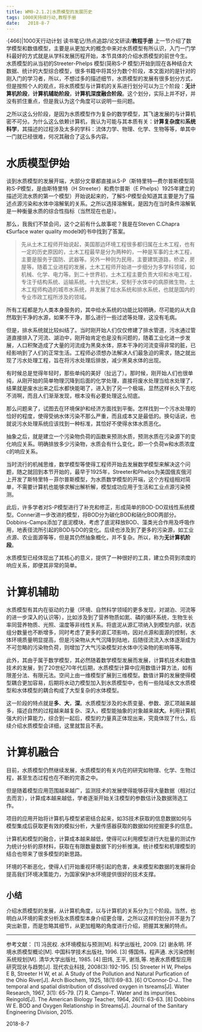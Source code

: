 ```yaml
---
title: WM0-2.1.2|水质模型的发展历史
tags: 1000天持续行动,教程手册
date:   2018-8-7
---
```

·[466]|1000天行动计划
读书笔记/热点追踪/论文研读/**教程手册**
​    上一节介绍了数学模型和数值模型，主要是从更加大的概念中来对水质模型有所认识，入门一门学科最好的方式就是从学科发展历程开始，本节具体的介绍水质模型的前世今生。
​	
水质模型的从当初的Streeter-Phelps 模型(简称S-P 模型)开始到现在各种结合大数据、统计的大型综合模型，很多书籍中将其分为数个阶段，本文面对的是针对的刚入门的学习者，所以，不想过多的描述细节，水质模型的发展有很多划分方式，但是按照个人的观点，将水质模型与计算机的关系进行划分可以为三个阶段：**无计算机阶段**，**计算机辅助阶段**，**计算机深度融合阶段**。这个划分，实际上并不好，并没有抓住重点，但是我认为这个角度可以说明一些问题。

之所以这么分阶段，是因为水质模型作为复杂的数学模型，其飞速发展的与计算机密不可分。为什么这么依赖计算机，我认为可能与其本质有关：**计算复杂度**和**系统科学**，其描述的过程涉及太多的学科：流体力学、物理、化学、生物等等，单其中一门就已经很难，何况其融合了这么多内容。

# 水质模型伊始
谈到水质模型的发展开端，大部分文章都直接从S-P（斯特里特—费尔普斯模型简称S-P模型，是由斯特里特（H Streeter）和费尔普斯（E Phelps）1925年建立的描述河流水质的第一个模型）开始说起来的，了解S-P模型会知道其主要是为了描述点源污染和水体中溶解氧的关系。之所以选择溶解氧，是因为在当时条件溶解氧是一种衡量水质的综合性指标（当然现在也是）。

那么，我我们不禁会问，这个之前有什么故事呢？我是在Steven C.Chapra《Surface water quality model》的书中找到了答案。

> 先从土木工程师开始说起，美国那边环境工程很多都归属在土木工程，也有一定的历史原因的，土木工程最早是分为两种的，一种是军事的土木工程，主要是服务于国防、武器等。另外一种则为民用，主要建筑道路，桥梁，房屋等。随着工业进程的发展，土木工程师开始进一步细分为多学科领域，如机械、化学、电力等。到二十世界初，土木工程主要负责大坝和水电工程，专注于结构系统、运输系统。十九世纪末，受制于水体中的病原微生物，土木工程师构造的城市水系统，并发展了给水系统和排水系统，也就是国内的专业市政工程所涉及的领域。

所有工程都是为人类本身服务的，其中给水系统的功能比较明确，尽可能的从大自然取到干净的水源，如果不干净，那么进行一些过滤等处理，这没有毛病。

但是，排水系统就比较纠结了。当时刚开始人们仅仅修建了排水管道，污水通过管道直接排入了河流、湖泊中，刚开始肯定也是没有问题的，随着工业化进一步发展，人口积聚造成了大量的河流成为黑臭水体，原本干净的河流变得非常的脏，已经影响到了人们的正常生活。工程师必须想办法解决人们最急迫的需求，随之就出现了污水处理工程，旨在将污水处理后排放，减少黑臭水体的出现。

有时候总是觉得年轻时，那些单纯的美好（扯远了）。那时候，刚开始人们也很单纯，从刚开始的简单物理沉降到后面的化学处理，直接将废水处理当给水处理了，结果就是废水出来之后水都快能喝了，进入到了另一个极端，显然这样长久下去吃不消啊，而且人们渐渐发现，根本没有必要处理这么彻底。

那么问题来了，试图去在环境保护和经济方面找到平衡。怎样找到一个污水处理的恰好的程度，使得受纳水体污染不那么严重，而且成本又是最低的。换句话说，也就说污水处理系统应该找到一种标准，其恰好不使得水体水质恶化。

抽象之后，就是建立一个污染物负荷的函数来预测水质，预测水质在污染源下的变化响应关系。明确排放多少污染物，水质会有什么变化，即一个负荷w和水质浓度c的响应关系。

当时流行的机械思维，数学模型等使得工程师开始去发展数学模型来解决这个问题，随之就回到本节开始的，最早于1925年，Streeter和Phelps为美国俄亥俄河上开发了斯特里特－菲尔普斯模型，为水质数学模型的开端，这个方程组相对简单，不需要计算机也能够求解出解析解，模型成功应用于生活和工业点源污染预测。

此后，许多学者对S-P模型进行了补充和修正，形成简单的BOD-DO双线性系统模型。Conner进一步改进的模型，将BOD分为碳化BOD和硝化BOD两部分。Dobbins-Camps添加了底泥模块，考虑了底泥释放BOD、藻类光合作用及呼吸作用，地表径流所引起的BOD与DO的变化。后续也涉及到了更多的污染源，如工业点源、农业面源等等，但是其仍然抽象概化，并不复杂。所以，称为**无计算机阶段**。

水质模型已经体现出了其核心的意义，提供了一种很好的工具，建立负荷到浓度的响应关系，即便其非常的简单。

# 计算机辅助
水质模型有其内在驱动的力量（环境、自然科学领域的更多发现，对湖泊、河流等的进一步深入的认识等），比如涉及到了营养物质如氮、磷的循环系统，生物生长率同营养物质、光照、温度等非线性关系。将底泥从源汇项纳入到模型内部，状态组分数量也不断增多，同时考虑了更多的源汇项影响，因对点源和面源的控制，水体环境质量明显提高，但是污染物从大气沉降到陆地，后随径流流入水体逐渐成为不可忽略的污染物负荷，则增加了大气污染模型对水体中污染物的影响等等。


此外，其由于属于数学模型，其必然随着数学模型发展而发展，计算机技术和数值技术的发展，到了20世纪70年代后期，水质模型计算中应用数值计算方法，如有限差分法、有限元法。空间上由一维模型扩展到三维模型。数值计算的发展使得模型耦合更加容易，后期将水动力模型加入到水质模型中，也有一些陆域水文水质模型和水体模型的耦合构成了大型复杂的水体模型。

这一阶段的特点就是**多**、**大**，**深**。水质模型涉及的水质变量、参数、源汇项越来越多，描述自然的过程越来越复杂、深入，模型能抽象的对象越来越**大**。利用计算机强大的计算能力，综合到一起后，模型的力量真正体现出来，究竟体现了什么，后续介绍水质模型会详细，这里就暂且不表。

# 计算机融合
目前，水质模型仍然继续发展，水质模型的有关内在的研究如物理、化学、生物过程，甚至生态过程也在不断的完善之中。

但是随着模型应用范围越来越广，监测技术的发展使得能够获得大量数据（相对过去而言），计算成本越来越低，学者逐渐开始关注模型的参数估计及数据筛选工作。

项目的应用开始将计算机与模型紧密结合起来，如3S技术获取的信息数据如何与模型集成后获取更有效的模拟分析，大量传感器获取的数据如何挖掘更多的信息。

计算机和模型的融合，计算成本越来越低，使得可以利用模型进行大批量的测试作为统计分析的原材料，获取在有限数量数据下的分析推演。统计模型和机理模型的结合也带来了很多模型的新思路。

环境的不断恶化，使得人们开始重视环境引起的危害，未来模型和数据的发展将会提高我们环境决策能力，为国家保护水环境提供很好的技术支撑。

## 小结
介绍水质模型的发展，从计算机角度，以与计算机的关系分为三个阶段。当然，也明白从环境的需求分析及水质模型本身介绍更合理，之所以这样的划分并不是为了突出新意，而是忽略其细节，从更加粗略的角度进行介绍，把握其发展的特点。







---

参考文献：
[1] 冯民权. 水环境模拟与预测[M]. 科学出版社, 2009.
[2] 谢永明. 环境水质模型概论[M]. 中国科学技术出版社, 1996.
[3] 傅国伟，程声通. 水污染控制系统规划[M]. 清华大学出版社, 1985.
[4] 田炜, 王平, 谢湉,等. 地表水质模型应用研究现状与趋势[J]. 现代农业科技, 2008(3):192-195.
[5] Streeter H W, Phelps E B, Streeter H W, et al. A Study of the Pollution and Natural Purfication of the Ohio River[J]. Arch Biochem, 1925, 18(1):69-83.
[6] O’Connor-D-J.. The  temporal  and  spatial  distribution  of  dissolved  oxygen  in  tsreams[J]. Water Research, 1967, 3(1): 65-79.
[7] R. Camps-T. Water and its impurities. Reingold[J]. The American Biology Teacher, 1964, 26(1): 63-63.
[8] Dobbins W E. BOD and Oxygen Relationship in Streams[J]. Journal of the Sanitary Engineering Division, 2015.



 2018-8-7

